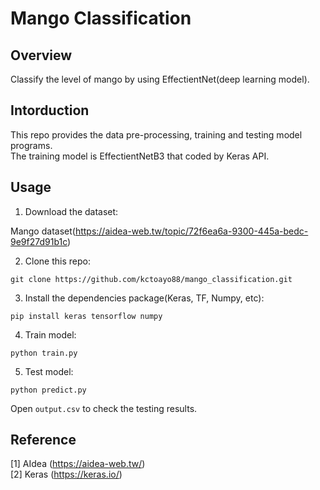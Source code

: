 # Mango Classification


## Overview

Classify the level of mango by using EffectientNet(deep learning model).


## Intorduction

This repo provides the data pre-processing, training and testing model programs.  
The training model is EffectientNetB3 that coded by Keras API.  


## Usage

1. Download the dataset:  
  
Mango dataset(https://aidea-web.tw/topic/72f6ea6a-9300-445a-bedc-9e9f27d91b1c)  
  
2. Clone this repo:  
```
git clone https://github.com/kctoayo88/mango_classification.git
```  
  
3. Install the dependencies package(Keras, TF, Numpy, etc):  
```
pip install keras tensorflow numpy
```
  
4. Train model:  
```
python train.py
```  
  
5. Test model:  
```
python predict.py
```  
Open `output.csv` to check the testing results.  
  
  
## Reference

[1] AIdea (https://aidea-web.tw/)  
[2] Keras (https://keras.io/)  
